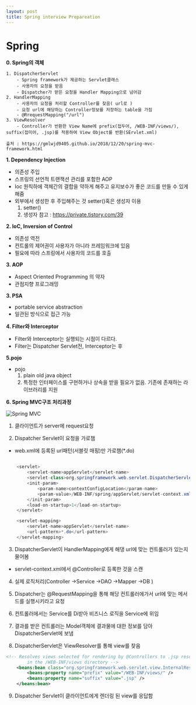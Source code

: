 ```yaml
---
layout: post
title: Spring interview Prepareation
---
```


  
# Spring

**0. Spring의 객체**

	1. DispatcherServlet
		- Spring framework가 제공하는 Servlet클래스
		- 사용자의 요청을 받음
		- Dispatcher가 받은 요청을 Handler Mapping으로 넘어감
	2. HandlerMapping
		- 사용자의 요청을 처리할 Controller를 찾음( url로 )
		- 요청 url에 해당하는 Controller정보를 저장하는 table을 가짐
		- @RrequestMapping("/url")
	3. ViewResolver
		- Controller가 반환한 View Name에 prefix(접두어, /WEB-INF/views/), suffix(접미어, .jsp)를 적용하여 View Object를 반환(SErvlet.xml)
		
	출처 : https://gmlwjd9405.github.io/2018/12/20/spring-mvc-framework.html






**1. Dependency Injection**
- 의존성 주입
- 스프링의 선언적 트랜잭션 관리를 포함한 AOP
- Ioc 원칙하에 객체간의 결합을 약하게 해주고 유지보수가 좋은 코드를 만들 수 있게 해줌
- 외부에서 생성한 후 주입해주는 것 setter()혹은 생성자 이용
	1. setter()
	2. 생성자
참고 : https://private.tistory.com/39



**2. IoC, Inversion of Control**
- 의존성 역전
- 컨트롤의 제어권이 사용자가 아니라 프레임워크에 있음
- 필요에 따라 스프링에서 사용자의 코드를 호출



**3. AOP**
- Aspect Oriented Programming 의 약자
- 관점지향 프로그래밍



**3. PSA**
- portable service abstraction
- 일관된 방식으로 접근 가능



**4. Filter와 Interceptor**
- Filter와 Interceptor는 실행되는 시점이 다르다.
- Filter는 Dispatcher Servlet전, Interceptor는 후 




**5.pojo**

- pojo 
	1. plain old java object
	2. 특정한 인터페이스를 구현하거나 상속을 받을 필요가 없음. 기존에 존재하는 라이브러리를 지원



**6. Spring MVC구조 처리과정**

![Spring MVC](http://thumbnail.egloos.net/600x0/http://pds21.egloos.com/pds/201202/24/49/d0144949_4f47a0b19ed33.png)



1. 클라이언트가 server에 request요청

2. Dispatcher Servlet이 요청을 가로챔

- web.xml에 등록된 url패턴(서블릿 매핑)만 가로챔(*.do)

```java

	<servlet>
		<servlet-name>appServlet</servlet-name>
		<servlet-class>org.springframework.web.servlet.DispatcherServlet</servlet-class>
		<init-param>
			<param-name>contextConfigLocation</param-name>
			<param-value>/WEB-INF/spring/appServlet/servlet-context.xml</param-value>
		</init-param>
		<load-on-startup>1</load-on-startup>
	</servlet>

	<servlet-mapping>
		<servlet-name>appServlet</servlet-name>
		<url-pattern>*.do</url-pattern>
	</servlet-mapping>

```
3. DispatcherServlet이 HandlerMapping에게 해댕 url에 맞는 컨트롤러가 있는지 물어봄
- servlet-context.xml에서 @Controller로 등록한 것을 스캔


4. 실제 로직처리(Controller ->Service ->DAO ->Mapper ->DB )

5. Dispatcher는 @RequestMapping을 통해 해당 컨트롤러에가서 url에 맞는 메서드를 실행시키라고 요청

6. 컨트롤러에서는 Service를 Di받아 비즈니스 로직을 Service에 위임

7. 결과를 받은 컨트롤러는 Model객체에 결과물에 대한 정보를 담아 DispatcherServlet에 보냄

8. DispatcherServlet은 ViewResolver를 통해 view를 찾음

```xml
<!-- Resolves views selected for rendering by @Controllers to .jsp resources 
		in the /WEB-INF/views directory -->
	<beans:bean class="org.springframework.web.servlet.view.InternalResourceViewResolver">
		<beans:property name="prefix" value="/WEB-INF/views/" />
		<beans:property name="suffix" value=".jsp" />
	</beans:bean>
```


9. Dispatcher Servlet이 클라이언트에게 렌더링 된 view를 응답함